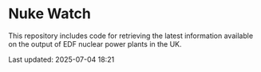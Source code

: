 # Nuke Watch

This repository includes code for retrieving the latest information available on the output of EDF nuclear power plants in the UK.

Last updated: 2025-07-04 18:21